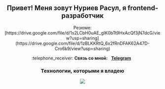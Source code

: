 <div id="header" align="center">
	<h2>Привет! Меня зовут Нуриев Расул, я frontend-разработчик</h2>
</div>

<p align="center">
	Резюме: [https://drive.google.com/file/d/1s2LCbH0uAE_gIK0bTt9HxAcQf3jN7dcG/view?usp=sharing](https://drive.google.com/file/d/1zBLKKRtQ_6x2fRnDFAK62A47D-Cro6k9/view?usp=sharing)
</p>

<p align="center">
	:telephone_receiver: <b>Связь со мной:</b> &nbsp; <b><a href="https://t.me/tevirphello">Telegram</a></b>  &nbsp
</p>
<div id="technologies" align="center" display="inline">
	<h3>Технологии, которыми я владею</h3>    
	<img src="https://skillicons.dev/icons?i=next,react,ts,tailwind,redux,git,html,css,js,figma,postman" />
</div>







